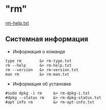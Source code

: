 # "rm"

[rm-help.txt](rm-help.txt)

## Системная информация 

* Информация о команде 
````shell
type rm        &> rm-type.txt
rm --help      &> rm-help.txt
rm --version   &> rm-version.txt
man rm         &> rm-man.txt
````

* Информация об установке
````shell
#sudo dpkg -i rm     &> rm-dpkg-i.txt
#dpkg --status rm    &> rm-dpkg-status.txt
#apt info rm         &> rm-apt-info.txt
````
